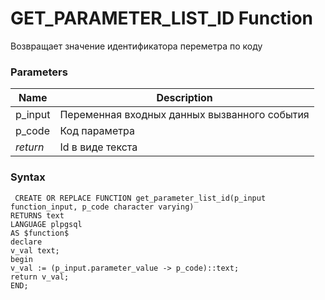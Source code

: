 # **GET_PARAMETER_LIST_ID Function**
Возвращает значение идентификатора переметра по коду

### Parameters
| Name     | Description                                  |
|----------|----------------------------------------------|
| p_input  | Переменная входных данных вызванного события |
| p_code   | Код параметра                                |
| *return* | Id в виде текста                             |

### Syntax
     CREATE OR REPLACE FUNCTION get_parameter_list_id(p_input function_input, p_code character varying)
    RETURNS text
    LANGUAGE plpgsql
    AS $function$
    declare
    v_val text;
    begin
    v_val := (p_input.parameter_value -> p_code)::text;
    return v_val;
    END;
